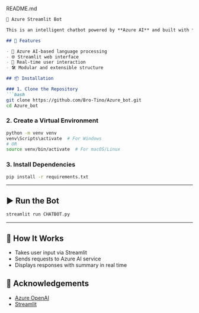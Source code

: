 README.md

````markdown
🤖 Azure Streamlit Bot

This is an intelligent chatbot powered by **Azure AI** and built with **Streamlit** for a simple and interactive frontend. It can be hosted locally or deployed on cloud platforms like Azure or Streamlit Cloud.

## 🚀 Features

- 🧠 Azure AI-based language processing
- 🌐 Streamlit web interface
- 💬 Real-time user interaction
- 🛠️ Modular and extensible structure

## 📦 Installation

### 1. Clone the Repository
```bash
git clone https://github.com/Bro-Tino/Azure_bot.git
cd Azure_bot
````

### 2. Create a Virtual Environment

```bash
python -m venv venv
venv\Scripts\activate  # For Windows
# OR
source venv/bin/activate  # For macOS/Linux
```

### 3. Install Dependencies

```bash
pip install -r requirements.txt
```

---

## ▶️ Run the Bot

```bash
streamlit run CHATBOT.py
```



---

## 🧠 How It Works

* Takes user input via Streamlit
* Sends requests to Azure AI service
* Displays responses with summary in real time



## 🙌 Acknowledgements

* [Azure OpenAI](https://azure.microsoft.com/en-us/products/ai-services/openai-service)
* [Streamlit](https://streamlit.io/)


```
